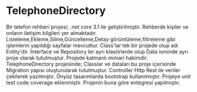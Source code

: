 # TelephoneDirectory
Bir telefon rehberi projesi;
.net core 3.1 ile geliştirilmiştir. 
Rehberde kişiler ve onların iletişim bilgileri yer almaktadır.
Listeleme,Ekleme,Silme,Güncelleme,Detay görüntüleme,filtreleme gibi işlemlerin yapıldığı sayfalar mevcuttur.
Class'lar tek bir projede olup adı Entity'dir.
Interface ve Repository ler ayrı klasörlerde olup Data isminde ayrı proje olarak tutulmuştur.
Projede katmanlı mimari hakimdir.
TelephoneDirectory projesinde;
Classlar ve dataları bu proje içerisinde Migration yapısı oluşturularak tutulmuştur.
Controller Http Rest ile veriler çekilerek yazılmıştır.
Önyüz tasarımlarda bootstrap kullanılmıştır.
Projeye unit test code coverage eklenmiştir.
Projenin buna göre entegresi yapılmıştır.
